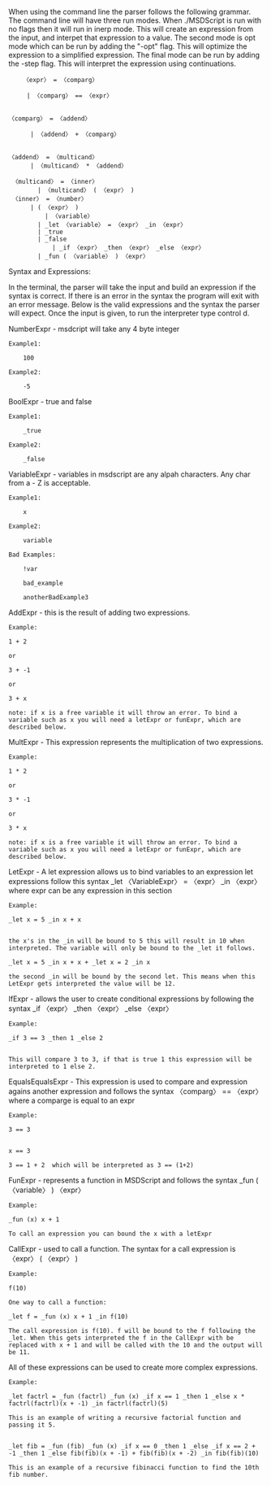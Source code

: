When using the command line the parser follows the following grammar. The command line will have three run modes. When ./MSDScript is run with no flags then it will run in inerp mode. This will create an expression from the input, and interpet that expression to a value. The second mode is opt mode which can be run by adding the "-opt" flag. This will optimize the expression to a simplified expression. The final mode can be run by adding the -step flag. This will interpret the expression using continuations. 


        〈expr〉 = 〈comparg〉

		 | 〈comparg〉 == 〈expr〉
 

	〈comparg〉 = 〈addend〉

		  | 〈addend〉 + 〈comparg〉


	〈addend〉 = 〈multicand〉
		  | 〈multicand〉 * 〈addend〉
 
	 〈multicand〉 = 〈inner〉
  	  	    | 〈multicand〉 ( 〈expr〉 )
	 〈inner〉 = 〈number〉
	  	  | ( 〈expr〉 )
	          | 〈variable〉
 	   	    | _let 〈variable〉 = 〈expr〉 _in 〈expr〉
 	   	    | _true
   		    | _false
    		    | _if 〈expr〉 _then 〈expr〉 _else 〈expr〉
   		    | _fun ( 〈variable〉 ) 〈expr〉


Syntax and Expressions:

In the terminal, the parser will take the input and build an expression if the syntax is correct. If there is an error in the syntax the program will exit with an error message. Below is the valid expressions and the syntax the parser will expect. Once the input is given, to run the interpreter type control d. 

NumberExpr - msdcript will take any 4 byte integer

    Example1: 

        100   

    Example2:

        -5
    
BoolExpr - true and false

    Example1: 
    
        _true
    
    Example2:
    
        _false
    
    
    
VariableExpr  - variables in msdscript are any alpah characters. Any char from a - Z is acceptable.

    Example1:
    
        x
    
    Example2:
    
        variable
    
    Bad Examples:
        
        !var
        
        bad_example
        
        anotherBadExample3
    
AddExpr - this is the result of adding two expressions. 
    
    Example:
    
    1 + 2
    
    or
    
    3 + -1
    
    or 
    
    3 + x
    
    note: if x is a free variable it will throw an error. To bind a variable such as x you will need a letExpr or funExpr, which are described below.


MultExpr - This expression represents the multiplication of two expressions. 


    Example:

    1 * 2

    or

    3 * -1

    or 

    3 * x

    note: if x is a free variable it will throw an error. To bind a variable such as x you will need a letExpr or funExpr, which are described below.    
    
    
LetExpr - A let expression allows us to bind variables to an expression let expressions follow this syntax _let 〈VariableExpr〉 = 〈expr〉 _in 〈expr〉where expr can be any expression in this section

    Example: 
    
    _let x = 5 _in x + x
    
    
    the x's in the _in will be bound to 5 this will result in 10 when interpreted. The variable will only be bound to the _let it follows.
    
    _let x = 5 _in x + x + _let x = 2 _in x 
    
    the second _in will be bound by the second let. This means when this LetExpr gets interpreted the value will be 12.
    
    
IfExpr - allows the user to create conditional expressions by following the syntax 
_if 〈expr〉 _then 〈expr〉 _else 〈expr〉

    Example:
    
    _if 3 == 3 _then 1 _else 2
    
    
    This will compare 3 to 3, if that is true 1 this expression will be interpreted to 1 else 2.
    
    
EqualsEqualsExpr - This expression is used to compare and expression agains another expression and follows the syntax 〈comparg〉 == 〈expr〉 where a comparge is equal to an expr

    Example:
    
    3 == 3
    
    
    x == 3
    
    3 == 1 + 2  which will be interpreted as 3 == (1+2)
    

FunExpr - represents a function in MSDScript and follows the syntax 
_fun ( 〈variable〉 ) 〈expr〉

    Example:
    
    _fun (x) x + 1
    
    To call an expression you can bound the x with a letExpr
    
    
CallExpr - used to call a function. The syntax for a call expression is 〈expr〉 ( 〈expr〉 ) 

    Example:
    
    f(10)

    One way to call a function:
    
    _let f = _fun (x) x + 1 _in f(10)

    The call expression is f(10). f will be bound to the f following the _let. When this gets interpreted the f in the CallExpr with be replaced with x + 1 and will be called with the 10 and the output will be 11.



All of these expressions can be used to create more complex expressions. 

    Example:
    
    _let factrl = _fun (factrl) _fun (x) _if x == 1 _then 1 _else x * factrl(factrl)(x + -1) _in factrl(factrl)(5)
    
    This is an example of writing a recursive factorial function and passing it 5.

    
    _let fib = _fun (fib) _fun (x) _if x == 0 _then 1 _else _if x == 2 + -1 _then 1 _else fib(fib)(x + -1) + fib(fib)(x + -2) _in fib(fib)(10)
    
    This is an example of a recursive fibinacci function to find the 10th fib number.
